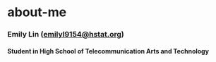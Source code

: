 # about-me

### Emily Lin (emilyl9154@hstat.org)
#### Student in High School of Telecommunication Arts and Technology

